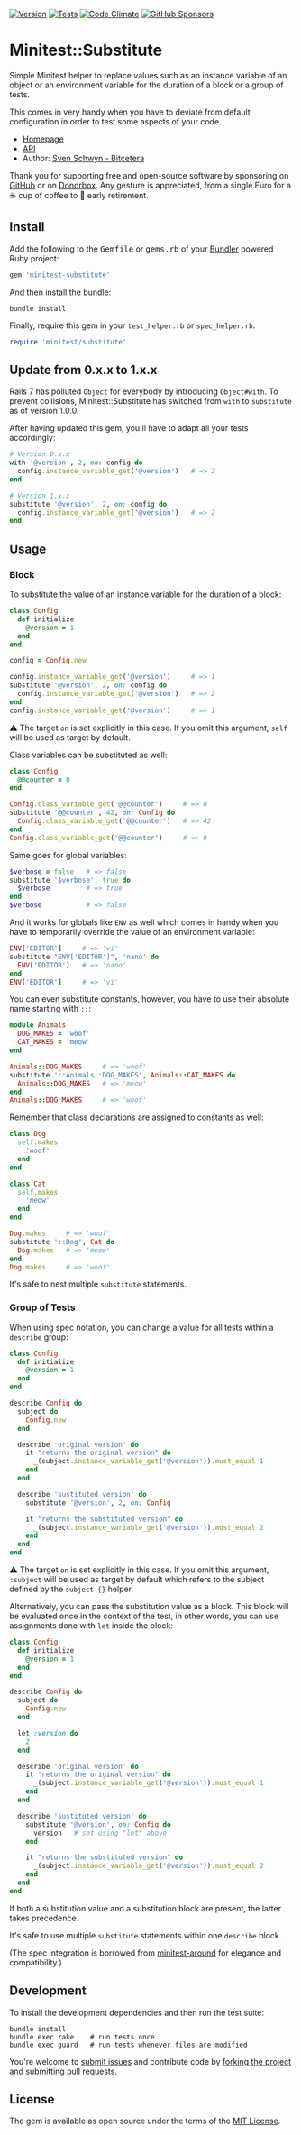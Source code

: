 [![Version](https://img.shields.io/gem/v/minitest-substitute.svg?style=flat)](https://rubygems.org/gems/minitest-substitute)
[![Tests](https://img.shields.io/github/actions/workflow/status/svoop/minitest-substitute/test.yml?style=flat&label=tests)](https://github.com/svoop/minitest-substitute/actions?workflow=Test)
[![Code Climate](https://img.shields.io/codeclimate/maintainability/svoop/minitest-substitute.svg?style=flat)](https://codeclimate.com/github/svoop/minitest-substitute/)
[![GitHub Sponsors](https://img.shields.io/github/sponsors/svoop.svg)](https://github.com/sponsors/svoop)

# Minitest::Substitute

Simple Minitest helper to replace values such as an instance variable of an object or an environment variable for the duration of a block or a group of tests.

This comes in very handy when you have to deviate from default configuration in order to test some aspects of your code.

* [Homepage](https://github.com/svoop/minitest-substitute)
* [API](https://www.rubydoc.info/gems/minitest-substitute)
* Author: [Sven Schwyn - Bitcetera](https://bitcetera.com)

Thank you for supporting free and open-source software by sponsoring on [GitHub](https://github.com/sponsors/svoop) or on [Donorbox](https://donorbox.com/bitcetera). Any gesture is appreciated, from a single Euro for a ☕️ cup of coffee to 🍹 early retirement.

## Install

Add the following to the <tt>Gemfile</tt> or <tt>gems.rb</tt> of your [Bundler](https://bundler.io) powered Ruby project:

```ruby
gem 'minitest-substitute'
```

And then install the bundle:

```
bundle install
```

Finally, require this gem in your `test_helper.rb` or `spec_helper.rb`:

```ruby
require 'minitest/substitute'
```

## Update from 0.x.x to 1.x.x

Rails 7 has polluted `Object` for everybody by introducing `Object#with`. To prevent collisions, Minitest::Substitute has switched from `with` to `substitute` as of version 1.0.0.

After having updated this gem, you'll have to adapt all your tests accordingly:

```ruby
# Version 0.x.x
with '@version', 2, on: config do
  config.instance_variable_get('@version')   # => 2
end

# Version 1.x.x
substitute '@version', 2, on: config do
  config.instance_variable_get('@version')   # => 2
end
```

## Usage

### Block

To substitute the value of an instance variable for the duration of a block:

```ruby
class Config
  def initialize
    @version = 1
  end
end

config = Config.new

config.instance_variable_get('@version')     # => 1
substitute '@version', 2, on: config do
  config.instance_variable_get('@version')   # => 2
end
config.instance_variable_get('@version')     # => 1
```

:warning: The target `on` is set explicitly in this case. If you omit this argument, `self` will be used as target by default.

Class variables can be substituted as well:

```ruby
class Config
  @@counter = 0
end

Config.class_variable_get('@@counter')     # => 0
substitute '@@counter', 42, on: Config do
  Config.class_variable_get('@@counter')   # => 42
end
Config.class_variable_get('@@counter')     # => 0
```

Same goes for global variables:

```ruby
$verbose = false   # => false
substitute '$verbose', true do
  $verbose         # => true
end
$verbose           # => false
```

And it works for globals like `ENV` as well which comes in handy when you have to temporarily override the value of an environment variable:

```ruby
ENV['EDITOR']     # => 'vi'
substitute "ENV['EDITOR']", 'nano' do
  ENV['EDITOR']   # => 'nano'
end
ENV['EDITOR']     # => 'vi'
```

You can even substitute constants, however, you have to use their absolute name starting with `::`:

```ruby
module Animals
  DOG_MAKES = 'woof'
  CAT_MAKES = 'meow'
end

Animals::DOG_MAKES     # => 'woof'
substitute '::Animals::DOG_MAKES', Animals::CAT_MAKES do
  Animals::DOG_MAKES   # => 'meow'
end
Animals::DOG_MAKES     # => 'woof'
```

Remember that class declarations are assigned to constants as well:

```ruby
class Dog
  self.makes
    'woof'
  end
end

class Cat
  self.makes
    'meow'
  end
end

Dog.makes     # => 'woof'
substitute '::Dog', Cat do
  Dog.makes   # => 'meow'
end
Dog.makes     # => 'woof'
```

It's safe to nest multiple `substitute` statements.

### Group of Tests

When using spec notation, you can change a value for all tests within a `describe` group:

```ruby
class Config
  def initialize
    @version = 1
  end
end

describe Config do
  subject do
    Config.new
  end

  describe 'original version' do
    it "returns the original version" do
      _(subject.instance_variable_get('@version')).must_equal 1
    end
  end

  describe 'sustituted version' do
    substitute '@version', 2, on: Config

    it "returns the substituted version" do
      _(subject.instance_variable_get('@version')).must_equal 2
    end
  end
end
```

:warning: The target `on` is set explicitly in this case. If you omit this argument, `:subject` will be used as target by default which refers to the subject defined by the `subject {}` helper.

Alternatively, you can pass the substitution value as a block. This block will be evaluated once in the context of the test, in other words, you can use assignments done with `let` inside the block:

```ruby
class Config
  def initialize
    @version = 1
  end
end

describe Config do
  subject do
    Config.new
  end

  let :version do
    2
  end

  describe 'original version' do
    it "returns the original version" do
      _(subject.instance_variable_get('@version')).must_equal 1
    end
  end

  describe 'sustituted version' do
    substitute '@version', on: Config do
      version   # set using "let" above
    end

    it "returns the substituted version" do
      _(subject.instance_variable_get('@version')).must_equal 2
    end
  end
end
```

If both a substitution value and a substitution block are present, the latter takes precedence.

It's safe to use multiple `substitute` statements within one `describe` block.

(The spec integration is borrowed from [minitest-around](https://rubygems.org/gems/minitest-around) for elegance and compatibility.)

## Development

To install the development dependencies and then run the test suite:

```
bundle install
bundle exec rake    # run tests once
bundle exec guard   # run tests whenever files are modified
```

You're welcome to [submit issues](https://github.com/svoop/minitest-substitute/issues) and contribute code by [forking the project and submitting pull requests](https://docs.github.com/en/get-started/quickstart/fork-a-repo).

## License

The gem is available as open source under the terms of the [MIT License](http://opensource.org/licenses/MIT).
